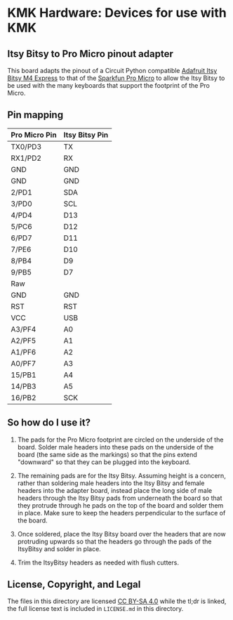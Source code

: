 # KMK Hardware: Devices for use with KMK

## Itsy Bitsy to Pro Micro pinout adapter

This board adapts the pinout of a Circuit Python compatible [Adafruit Itsy Bitsy M4 Express](https://www.adafruit.com/product/3800) to that of the [Sparkfun Pro Micro](https://www.sparkfun.com/products/12640) to allow the Itsy Bitsy to be used with the many keyboards that support the footprint of the Pro Micro. 

## Pin mapping
Pro Micro Pin | Itsy Bitsy Pin
------------ | -------------
TX0/PD3 | TX
RX1/PD2 | RX
GND | GND
GND | GND
2/PD1 | SDA
3/PD0 | SCL
4/PD4 | D13
5/PC6 | D12
6/PD7 | D11
7/PE6 | D10
8/PB4 | D9
9/PB5 | D7
Raw | 
GND | GND
RST | RST
VCC | USB
A3/PF4 | A0
A2/PF5 | A1
A1/PF6 | A2
A0/PF7 | A3
15/PB1 | A4
14/PB3 | A5
16/PB2 | SCK


## So how do I use it?
1. The pads for the Pro Micro footprint are circled on the underside of the board. Solder male headers into these pads on the underside of the board (the same side as the markings) so that the pins extend "downward" so that they can be plugged into the keyboard.

2. The remaining pads are for the Itsy Bitsy. Assuming height is a concern, rather than soldering male headers into the Itsy Bitsy and female headers into the adapter board, instead place the long side of male headers through the Itsy Bitsy pads from underneath the board so that they protrude through he pads on the top of the board and solder them in place. Make sure to keep the headers perpendicular to the surface of the board.

3. Once soldered, place the Itsy Bitsy board over the headers that are now protruding upwards so that the headers go through the pads of the ItsyBitsy and solder in place.

4. Trim the ItsyBitsy headers as needed with flush cutters.

## License, Copyright, and Legal

The files in this directory are licensed 
[CC BY-SA 4.0](https://tldrlegal.com/license/creative-commons-attribution-sharealike-4.0-international-(cc-by-sa-4.0))
while the tl;dr is linked, the full license text is included in `LICENSE.md` in this directory.
